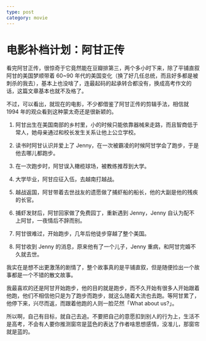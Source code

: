 ```yaml
---
type: post
category: movie
---
```


# 电影补档计划：阿甘正传

看完阿甘正传，很惊奇于它竟然能在豆瓣排第三，两个多小时下来，除了平铺直叙阿甘的美国梦顺带着 60~90 年代的美国变化（换了好几任总统，而且好多都是被刺杀的我去），基本上也没啥了，连最起码的起承转合都没有，换成高考作文的话，这篇文章基本也就不及格了。

不过，可以看出，就现在的电影，不少都借鉴了阿甘正传的剪辑手法，相信就 1994 年的观众看到这种蒙太奇还是很新颖的。

1. 阿甘出生在美国南部的乡村里，小的时候只能依靠器械来走路，而且智商低于常人，她母亲通过和校长发生关系让他上公立学校。

2. 读书时阿甘认识并爱上了 Jenny，在一次被霸凌的时候阿甘学会了跑步，于是他去哪儿都跑步。

3. 在一次跑步时，阿甘误入橄榄球场，被教练推荐到大学。

4. 大学毕业，阿甘应征入伍，去越南打越战。

5. 越战返国，阿甘带着去世战友的遗愿做了捕虾船的船长，他的大副是他的残疾的长官。

6. 捕虾发财后，阿甘回家做了免费园丁，重新遇到 Jenny，Jenny 自认为配不上阿甘，一夜情后不辞而别。

7. 阿甘很难过，开始跑步，几年后他徒步穿越了整个美国。

8. 阿甘收到 Jenny 的消息，原来他有了一个儿子，Jenny 重病，和阿甘完婚不久就去世。

我实在是想不出更激荡的剧情了，整个故事真的是平铺直叙，但是随便捡出一个故事都是一个不错的散文故事。

我最喜欢的还是阿甘开始跑步，他的目的就是跑步，而不久开始有很多人开始跟着他跑，他们不相信他只是为了跑步而跑步，就这么随着大流也去跑。等阿甘累了，他停下来，兴尽而返，而跟着他跑的人则一脸茫然「What about us?」。

所以啊，自己有目标，就自己去追。不要把自己的意愿扣到别人的行为上，生活不是高考，不会有人要你推测窗帘是蓝色的表达了作者啥思想感情，没准儿，那窗帘就是蓝的。
